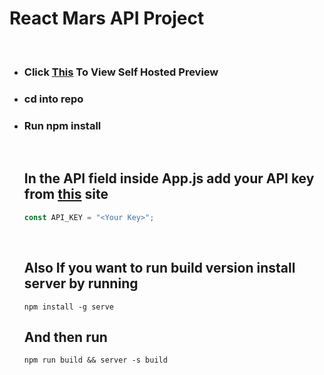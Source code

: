 # **React Mars API Project**
<br>

* ### **Click** **[This](http://172.104.157.44:3000/)** **To View Self Hosted Preview**

* ### **cd into repo**
* ### **Run npm install**
  <br>

  ## **In the API field inside App.js add your API key from [this](https://api.nasa.gov/) site** 
  ```js
  const API_KEY = "<Your Key>";
  ```
  <br>

  ## **Also If you want to run build version install server by running**
  ```
  npm install -g serve
  ```
  ## **And then run**
  ```
  npm run build && server -s build
  ```
